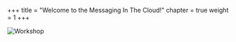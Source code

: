 +++
title = "Welcome to the Messaging In The Cloud!"
chapter = true
weight = 1
+++

![Workshop](/images/logo.png)
